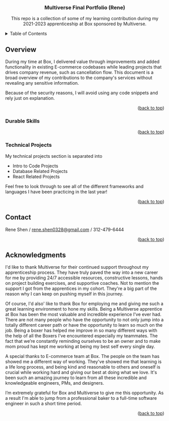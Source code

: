 <a name="readme-top"></a>

<h3 align="center">Multiverse Final Portfolio (Rene)</h3>

<p align="center">
  This repo is a collection of some of my learning contribution during my 2021-2023 apprenticeship at Box sponsored by Multiverse.
</p>


<!-- TABLE OF CONTENTS -->
<details>
  <summary>Table of Contents</summary>
  <ol>
    <li><a href="#overview">Overview</a></li>
    <li><a href="#durable">Durable Skills (durable_projects)</a></li>
    <li><a href="#technical">Technical Projects (technical_projects)</a></li>
    <li><a href="#contact">Contact Me</a></li>
    <li><a href="#acknowledgments">Acknowledgments</a></li>
  </ol>
</details>


<!-- Overview -->
## Overview

During my time at Box, I delivered value through improvements and added functionality in existing E-commerce codebases while leading projects that drives company revenue, such as cancellation flow. This document is a broad overview of my contributions to the company's services without revealing any sensitive information. 

Because of the security reasons, I will avoid using any code snippets and rely just on explanation.

<p align="right">(<a href="#readme-top">back to top</a>)</p>

<!-- Durable Skills Section -->
### Durable Skills




<p align="right">(<a href="#readme-top">back to top</a>)</p>

<!-- Technical Projects Section -->
### Technical Projects

My technical projects section is separated into 
<ul>
  <li>Intro to Code Projects</li>
  <li>Database Related Projects</li>
  <li>React Related Projects</li>
</ul>
Feel free to look through to see all of the different frameworks and languages I have been practicing in the last year!

<p align="right">(<a href="#readme-top">back to top</a>)</p>

<!-- CONTACT -->
## Contact

Rene Shen / rene.shen0328@gmail.com  / 312-479-6444

<p align="right">(<a href="#readme-top">back to top</a>)</p>



<!-- ACKNOWLEDGMENTS -->
## Acknowledgments

I'd like to thank Multiverse for their continued support throughout my apprenticeship process. They have truly paved the way into a new career for me by providing 24/7 accessible resources, constructive lessons, hands on project building exercises, and supportive coaches. Not to mention the support I got from the apprentices in my cohort. They're a big part of the reason why I can keep on pushing myself in this journey.

Of course, I'd also' like to thank Box for employing me and giving me such a great learning environment to hone my skills. 
Being a Multiverse apprentice at Box has been the most valuable and incredible experience I've ever had. There are not many people who have the opportunity to not only jump into a totally different career path or have the opportunity to learn so much on the job. 
Being a boxer has helped me improve in so many different ways with the help of all the Boxers I’ve encountered especially my teammates. The fact that we’re constantly reminding ourselves to be an owner and to make mom proud has kept me working at being my best self every single day.

A special thanks to E-commerce team at Box. The people on the team has showed me a different way of working. They've showed me that learning is a life long process, and being kind and reasonable to others and oneself is crucial while working hard and giving our best at doing what we love. It's been such an amazing journey to learn from all these incredible and knowledgeable engineers, PMs, and designers.

I’m extremely grateful for Box and Multiverse to give me this opportunity. As a result I'm able to jump from a professional baker to a full-time software engineer in such a short time period.

<p align="right">(<a href="#readme-top">back to top</a>)</p>